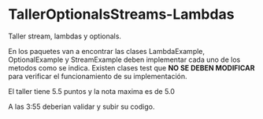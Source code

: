 # TallerOptionalsStreams-Lambdas


 Taller stream, lambdas y optionals.
 
 En los paquetes van a encontrar las clases LambdaExample, OptionalExample y StreamExample deben implementar cada uno de los metodos como se indica.
 Existen clases test que **NO SE DEBEN MODIFICAR** para verificar el funcionamiento de su implementación.
 
 El taller tiene 5.5 puntos y la nota maxima es de 5.0
 
 A las 3:55 deberian validar y subir su codigo.